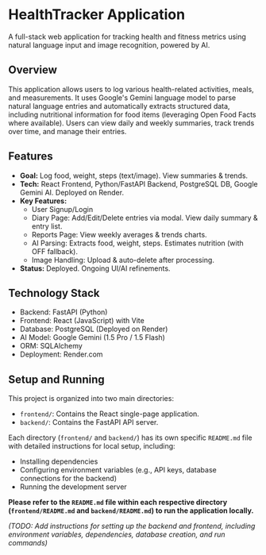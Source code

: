 # HealthTracker Application

A full-stack web application for tracking health and fitness metrics using natural language input and image recognition, powered by AI.

## Overview

This application allows users to log various health-related activities, meals, and measurements. It uses Google's Gemini language model to parse natural language entries and automatically extracts structured data, including nutritional information for food items (leveraging Open Food Facts where available). Users can view daily and weekly summaries, track trends over time, and manage their entries.

## Features

*   **Goal:** Log food, weight, steps (text/image). View summaries & trends.
*   **Tech:** React Frontend, Python/FastAPI Backend, PostgreSQL DB, Google Gemini AI. Deployed on Render.
*   **Key Features:**
    *   User Signup/Login
    *   Diary Page: Add/Edit/Delete entries via modal. View daily summary & entry list.
    *   Reports Page: View weekly averages & trends charts.
    *   AI Parsing: Extracts food, weight, steps. Estimates nutrition (with OFF fallback).
    *   Image Handling: Upload & auto-delete after processing.
*   **Status:** Deployed. Ongoing UI/AI refinements.

## Technology Stack

*   Backend: FastAPI (Python)
*   Frontend: React (JavaScript) with Vite
*   Database: PostgreSQL (Deployed on Render)
*   AI Model: Google Gemini (1.5 Pro / 1.5 Flash)
*   ORM: SQLAlchemy
*   Deployment: Render.com

## Setup and Running

This project is organized into two main directories:

*   `frontend/`: Contains the React single-page application.
*   `backend/`: Contains the FastAPI API server.

Each directory (`frontend/` and `backend/`) has its own specific `README.md` file with detailed instructions for local setup, including:

*   Installing dependencies
*   Configuring environment variables (e.g., API keys, database connections for the backend)
*   Running the development server

**Please refer to the `README.md` file within each respective directory (`frontend/README.md` and `backend/README.md`) to run the application locally.**

*(TODO: Add instructions for setting up the backend and frontend, including environment variables, dependencies, database creation, and run commands)* 